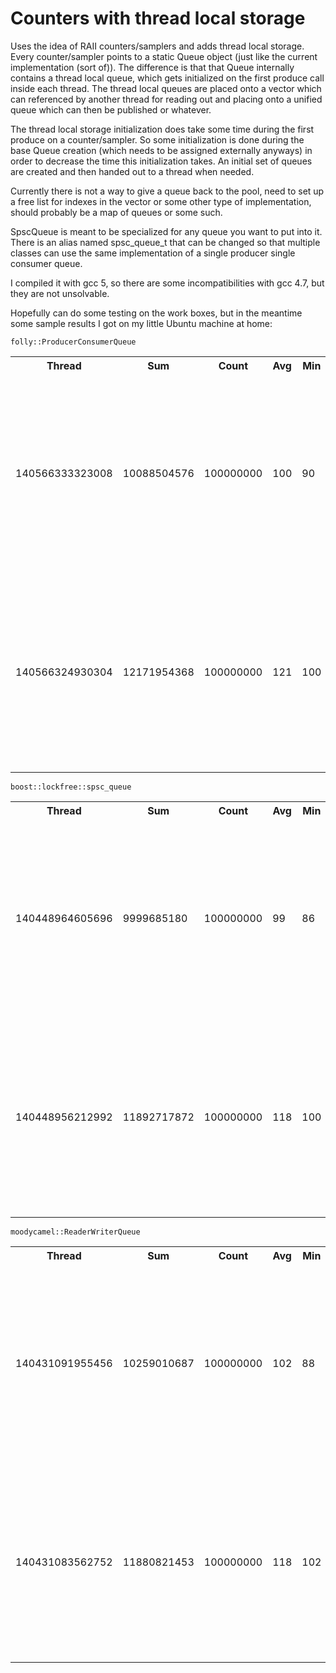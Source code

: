 # Counters with thread local storage

Uses the idea of RAII counters/samplers and adds thread local storage. Every counter/sampler points to a static Queue object (just like the current implementation (sort of)). The difference is that that Queue internally contains a thread local queue, which gets initialized on the first produce call inside each thread. The thread local queues are placed onto a vector which can referenced by another thread for reading out and placing onto a unified queue which can then be published or whatever.

The thread local storage initialization does take some time during the first produce on a counter/sampler. So some initialization is done during the base Queue creation (which needs to be assigned externally anyways) in order to decrease the time this initialization takes. An initial set of queues are created and then handed out to a thread when needed.

Currently there is not a way to give a queue back to the pool, need to set up a free list for indexes in the vector or some other type of implementation, should probably be a map of queues or some such.

SpscQueue is meant to be specialized for any queue you want to put into it. There is an alias named spsc_queue_t that can be changed so that multiple classes can use the same implementation of a single producer single consumer queue.

I compiled it with gcc 5, so there are some incompatibilities with gcc 4.7, but they are not unsolvable.

Hopefully can do some testing on the work boxes, but in the meantime some sample results I got on my little Ubuntu machine at home:

`folly::ProducerConsumerQueue`
<table><tbody>
<tr><th>Thread</th><th>Sum</th><th>Count</th><th>Avg</th><th>Min</th><th>Max</th><th>Percentiles</th><th>Outliers</th></tr>
<tr><td>140566333323008</td><td>10088504576</td><td>100000000</td><td>100</td><td>90</td><td>36908</td><td><ul><li>80%ile - 104</li><li>90%ile - 111</li><li>99%ile - 162</li><li>99.9%ile - 245</li><li>99.99%ile - 1878</li><li>99.999%ile - 5549</li><li>99.9999%ile - 13870</li></ul></td><td><ul><li>22586</li><li>22780</li><li>23088</li><li>23382</li><li>24736</li><li>24760</li><li>24854</li><li>26338</li><li>31624</li><li>36908</li></ul></td></tr>
<tr><td>140566324930304</td><td>12171954368</td><td>100000000</td><td>121</td><td>100</td><td>60680</td><td><ul><li>80%ile - 120</li><li>90%ile - 126</li><li>99%ile - 228</li><li>99.9%ile - 296</li><li>99.99%ile - 3304</li><li>99.999%ile - 7154</li><li>99.9999%ile - 15792</li></ul></td><td><ul><li>31550</li><li>34082</li><li>34244</li><li>34380</li><li>37208</li><li>43252</li><li>44632</li><li>56020</li><li>56448</li><li>60680</li></ul></td></tr>
</tbody></table>

`boost::lockfree::spsc_queue`
<table><tbody>
<tr><th>Thread</th><th>Sum</th><th>Count</th><th>Avg</th><th>Min</th><th>Max</th><th>Percentiles</th><th>Outliers</th></tr>
<tr><td>140448964605696</td><td>9999685180</td><td>100000000</td><td>99</td><td>86</td><td>72630</td><td><ul><li>80%ile - 104</li><li>90%ile - 108</li><li>99%ile - 162</li><li>99.9%ile - 224</li><li>99.99%ile - 1823</li><li>99.999%ile - 5950</li><li>99.9999%ile - 13208</li></ul></td><td><ul><li>28092</li><li>28548</li><li>28812</li><li>29968</li><li>30770</li><li>50470</li><li>57084</li><li>57548</li><li>62300</li><li>72630</li></ul></td></tr>
<tr><td>140448956212992</td><td>11892717872</td><td>100000000</td><td>118</td><td>100</td><td>63100</td><td><ul><li>80%ile - 120</li><li>90%ile - 120</li><li>99%ile - 202</li><li>99.9%ile - 265</li><li>99.99%ile - 3203</li><li>99.999%ile - 7289</li><li>99.9999%ile - 15931</li></ul></td><td><ul><li>28288</li><li>30108</li><li>30332</li><li>35018</li><li>35384</li><li>36324</li><li>38060</li><li>38444</li><li>47112</li><li>63100</li></ul></td></tr>
</tbody></table>

`moodycamel::ReaderWriterQueue`
<table><tbody>
<tr><th>Thread</th><th>Sum</th><th>Count</th><th>Avg</th><th>Min</th><th>Max</th><th>Percentiles</th><th>Outliers</th></tr>
<tr><td>140431091955456</td><td>10259010687</td><td>100000000</td><td>102</td><td>88</td><td>35150</td><td><ul><li>80%ile - 108</li><li>90%ile - 108</li><li>99%ile - 125</li><li>99.9%ile - 209</li><li>99.99%ile - 362</li><li>99.999%ile - 4874</li><li>99.9999%ile - 14328</li></ul></td><td><ul><li>19646</li><li>20112</li><li>20148</li><li>20770</li><li>21924</li><li>25674</li><li>27034</li><li>29922</li><li>35142</li><li>35150</li></ul></td></tr>
<tr><td>140431083562752</td><td>11880821453</td><td>100000000</td><td>118</td><td>102</td><td>37172</td><td><ul><li>80%ile - 120</li><li>90%ile - 121</li><li>99%ile - 149</li><li>99.9%ile - 231</li><li>99.99%ile - 725</li><li>99.999%ile - 5794</li><li>99.9999%ile - 13923</li></ul></td><td><ul><li>19944</li><li>21898</li><li>22084</li><li>23460</li><li>23990</li><li>28504</li><li>30546</li><li>31556</li><li>31758</li><li>37172</li></ul></td></tr>
</tbody></table>
